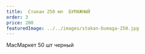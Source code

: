 ```yaml
---
title:  Стакан 250 мл  БУМАЖНЫЙ
order: 3
price: 200
featuredImage: ../../images/stakan-bumaga-250.jpg
---
```


МасМаркет 50 шт черный
